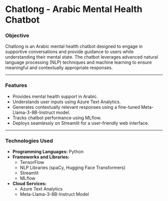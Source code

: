 # **Chatlong - Arabic Mental Health Chatbot**

### **Objective**  
Chatlong is an Arabic mental health chatbot designed to engage in supportive conversations and provide guidance to users while understanding their mental state. The chatbot leverages advanced natural language processing (NLP) techniques and machine learning to ensure meaningful and contextually appropriate responses.

---

### **Features**  
- Provides mental health support in Arabic.  
- Understands user inputs using Azure Text Analytics.  
- Generates contextually relevant responses using a fine-tuned Meta-Llama-3-8B-Instruct model.  
- Tracks chatbot performance using MLflow.  
- Deploys seamlessly on Streamlit for a user-friendly web interface.  

---

### **Technologies Used**  
- **Programming Languages:** Python  
- **Frameworks and Libraries:**  
  - TensorFlow  
  - NLP Libraries (spaCy, Hugging Face Transformers)  
  - Streamlit  
  - MLflow  
- **Cloud Services:**  
  - Azure Text Analytics  
  - Meta-Llama-3-8B-Instruct Model  
